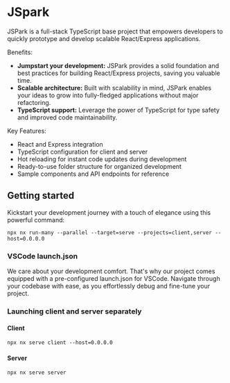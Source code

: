 # JSpark

JSPark is a full-stack TypeScript base project that empowers developers to quickly prototype and develop scalable React/Express applications.

Benefits:
- **Jumpstart your development:** JSPark provides a solid foundation and best practices for building React/Express projects, saving you valuable time.
- **Scalable architecture:** Built with scalability in mind, JSPark enables your ideas to grow into fully-fledged applications without major refactoring.
- **TypeScript support:** Leverage the power of TypeScript for type safety and improved code maintainability.
<!-- - **Seamless integration:** Easily integrate additional libraries, APIs, and modules into your project to extend functionality. -->
<!-- - **Community-driven:** Join a thriving community of developers using JSPark, benefiting from ongoing updates and contributions. -->

Key Features:
- React and Express integration
- TypeScript configuration for client and server
- Hot reloading for instant code updates during development
- Ready-to-use folder structure for organized development
- Sample components and API endpoints for reference
<!-- - Pre-configured Webpack for efficient bundling -->
<!-- - Deployment-ready configurations -->
<!-- - Extensible and modular architecture -->

## Getting started

Kickstart your development journey with a touch of elegance using this powerful command:

```
npx nx run-many --parallel --target=serve --projects=client,server --host=0.0.0.0
```


### VSCode launch.json

We care about your development comfort. That's why our project comes equipped with a pre-configured launch.json for VSCode. Navigate through your codebase with ease, as you effortlessly debug and fine-tune your project.

### Launching client and server separately

#### Client
```
npx nx serve client --host=0.0.0.0
```

#### Server
```
npx nx serve server
```
